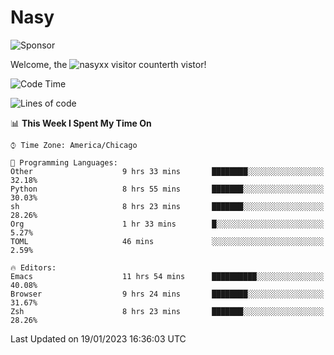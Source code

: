 # Nasy

<!--
<p align="center">
<img height="200" src="https://github-readme-stats.vercel.app/api?username=nasyxx&count_private=true&show_icons=true&theme=dracula&include_all_commits=true"/>
<img height="200" src="https://github-readme-stats.vercel.app/api/top-langs/?username=nasyxx&theme=dracula&hide=html,jupyter+notebook&count_private=true&show_icons=true"/>
</p>

  
----------------
-->

![Sponsor](https://img.shields.io/static/v1.svg?label=Sponsor&message=%E2%9D%A4&logo=GitHub&style=flat&color=pink)
 
Welcome, the ![nasyxx visitor counter](https://count.getloli.com/get/@nasyxx?theme=rule34)th vistor!
 
<!--START_SECTION:waka-->
![Code Time](http://img.shields.io/badge/Code%20Time-3%2C117%20hrs%2012%20mins-blue)

![Lines of code](https://img.shields.io/badge/From%20Hello%20World%20I%27ve%20Written-5%20Million%20lines%20of%20code-blue)

📊 **This Week I Spent My Time On** 

```text
⌚︎ Time Zone: America/Chicago

💬 Programming Languages: 
Other                    9 hrs 33 mins       ████████░░░░░░░░░░░░░░░░░   32.18% 
Python                   8 hrs 55 mins       ███████░░░░░░░░░░░░░░░░░░   30.03% 
sh                       8 hrs 23 mins       ███████░░░░░░░░░░░░░░░░░░   28.26% 
Org                      1 hr 33 mins        █░░░░░░░░░░░░░░░░░░░░░░░░   5.27% 
TOML                     46 mins             ░░░░░░░░░░░░░░░░░░░░░░░░░   2.59%

🔥 Editors: 
Emacs                    11 hrs 54 mins      ██████████░░░░░░░░░░░░░░░   40.08% 
Browser                  9 hrs 24 mins       ████████░░░░░░░░░░░░░░░░░   31.67% 
Zsh                      8 hrs 23 mins       ███████░░░░░░░░░░░░░░░░░░   28.26%

```


 Last Updated on 19/01/2023 16:36:03 UTC
<!--END_SECTION:waka-->

<!-- ![visitors](https://visitor-badge.laobi.icu/badge?page_id=nasyxx.nasyxx) -->
